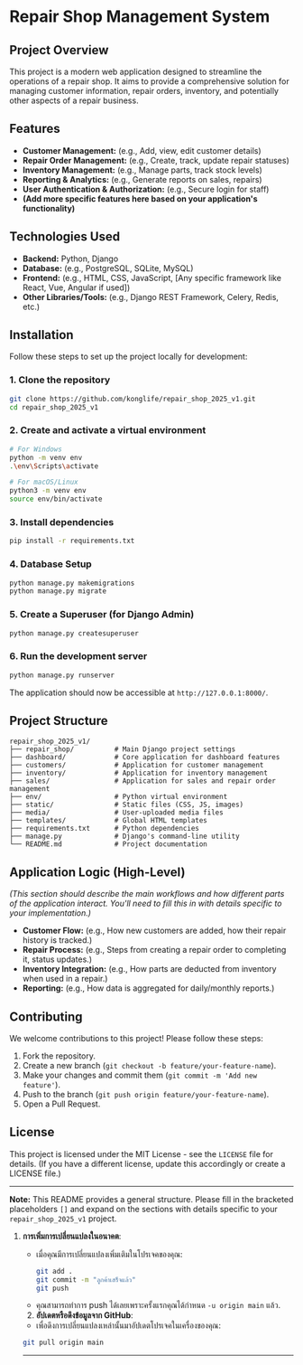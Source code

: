 # Repair Shop Management System

## Project Overview

This project is a modern web application designed to streamline the operations of a repair shop. It aims to provide a comprehensive solution for managing customer information, repair orders, inventory, and potentially other aspects of a repair business.

## Features

*   **Customer Management:** (e.g., Add, view, edit customer details)
*   **Repair Order Management:** (e.g., Create, track, update repair statuses)
*   **Inventory Management:** (e.g., Manage parts, track stock levels)
*   **Reporting & Analytics:** (e.g., Generate reports on sales, repairs)
*   **User Authentication & Authorization:** (e.g., Secure login for staff)
*   **(Add more specific features here based on your application's functionality)**

## Technologies Used

*   **Backend:** Python, Django
*   **Database:** (e.g., PostgreSQL, SQLite, MySQL)
*   **Frontend:** (e.g., HTML, CSS, JavaScript, [Any specific framework like React, Vue, Angular if used])
*   **Other Libraries/Tools:** (e.g., Django REST Framework, Celery, Redis, etc.)

## Installation

Follow these steps to set up the project locally for development:

### 1. Clone the repository

```bash
git clone https://github.com/konglife/repair_shop_2025_v1.git
cd repair_shop_2025_v1
```

### 2. Create and activate a virtual environment

```bash
# For Windows
python -m venv env
.\env\Scripts\activate

# For macOS/Linux
python3 -m venv env
source env/bin/activate
```

### 3. Install dependencies

```bash
pip install -r requirements.txt
```

### 4. Database Setup

```bash
python manage.py makemigrations
python manage.py migrate
```

### 5. Create a Superuser (for Django Admin)

```bash
python manage.py createsuperuser
```

### 6. Run the development server

```bash
python manage.py runserver
```

The application should now be accessible at `http://127.0.0.1:8000/`.

## Project Structure

```
repair_shop_2025_v1/
├── repair_shop/          # Main Django project settings
├── dashboard/            # Core application for dashboard features
├── customers/            # Application for customer management
├── inventory/            # Application for inventory management
├── sales/                # Application for sales and repair order management
├── env/                  # Python virtual environment
├── static/               # Static files (CSS, JS, images)
├── media/                # User-uploaded media files
├── templates/            # Global HTML templates
├── requirements.txt      # Python dependencies
├── manage.py             # Django's command-line utility
└── README.md             # Project documentation
```

## Application Logic (High-Level)

*(This section should describe the main workflows and how different parts of the application interact. You'll need to fill this in with details specific to your implementation.)*

*   **Customer Flow:** (e.g., How new customers are added, how their repair history is tracked.)
*   **Repair Process:** (e.g., Steps from creating a repair order to completing it, status updates.)
*   **Inventory Integration:** (e.g., How parts are deducted from inventory when used in a repair.)
*   **Reporting:** (e.g., How data is aggregated for daily/monthly reports.)

## Contributing

We welcome contributions to this project! Please follow these steps:

1.  Fork the repository.
2.  Create a new branch (`git checkout -b feature/your-feature-name`).
3.  Make your changes and commit them (`git commit -m 'Add new feature'`).
4.  Push to the branch (`git push origin feature/your-feature-name`).
5.  Open a Pull Request.

## License

This project is licensed under the MIT License - see the `LICENSE` file for details. (If you have a different license, update this accordingly or create a LICENSE file.)

---

**Note:** This README provides a general structure. Please fill in the bracketed placeholders `[]` and expand on the sections with details specific to your `repair_shop_2025_v1` project.

1. **การเพิ่มการเปลี่ยนแปลงในอนาคต**:
   - เมื่อคุณมีการเปลี่ยนแปลงเพิ่มเติมในโปรเจคของคุณ:
     ```bash
     git add .
     git commit -m "ลูกค้าเสร็จแล้ว"
     git push
     ```
   - คุณสามารถทำการ push ได้เลยเพราะครั้งแรกคุณได้กำหนด `-u origin main` แล้ว.

   2. **อัปเดตหรือดึงข้อมูลจาก GitHub**:
     - เพื่อดึงการเปลี่ยนแปลงเหล่านั้นมาอัปเดตโปรเจคในเครื่องของคุณ:
     ```bash
     git pull origin main
     ```

     ---